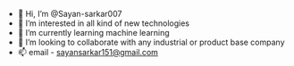 - 👋 Hi, I’m @Sayan-sarkar007
- 👀 I’m interested in all kind of new technologies
- 🌱 I’m currently learning machine learning
- 💞️ I’m looking to collaborate with any industrial or product base company
- 📫 email - sayansarkar151@gmail.com

<!---
Sayan-sarkar007/Sayan-sarkar007 is a ✨ special ✨ repository because its `README.md` (this file) appears on your GitHub profile.
You can click the Preview link to take a look at your changes.
--->
